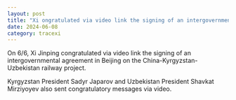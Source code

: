 ```yaml
---
layout: post
title: "Xi ongratulated via video link the signing of an intergovernmental agreement in Beijing on the China-Kyrgyzstan-Uzbekistan railway project"
date: 2024-06-08
category: tracexi
---
```


On 6/6, Xi Jinping congratulated via video link the signing of an intergovernmental agreement in Beijing on the China-Kyrgyzstan-Uzbekistan railway project.

Kyrgyzstan President Sadyr Japarov and Uzbekistan President Shavkat Mirziyoyev also sent congratulatory messages via video.
